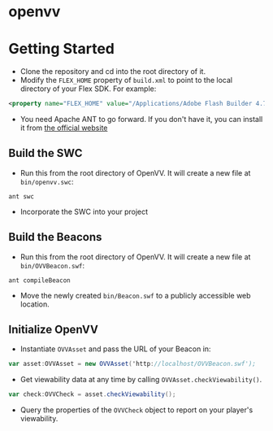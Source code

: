 openvv
======

# Getting Started
* Clone the repository and cd into the root directory of it.
* Modify the `FLEX_HOME` property of `build.xml` to point to the local directory of your Flex SDK. For example:
```xml
<property name="FLEX_HOME" value="/Applications/Adobe Flash Builder 4.7/sdks/4.6.0"/>
```
* You need Apache ANT to go forward. If you don't have it, you can install it from [the official website](http://ant.apache.org/)

## Build the SWC
* Run this from the root directory of OpenVV. It will create a new file at `bin/openvv.swc`:
```    
ant swc
```
* Incorporate the SWC into your project

## Build the Beacons
* Run this from the root directory of OpenVV. It will create a new file at `bin/OVVBeacon.swf`:
```
ant compileBeacon
```
* Move the newly created `bin/Beacon.swf` to a publicly accessible web location.

## Initialize OpenVV 
* Instantiate `OVVAsset` and pass the URL of your Beacon in:
```actionscript
var asset:OVVAsset = new OVVAsset('http://localhost/OVVBeacon.swf');
```
* Get viewability data at any time by calling `OVVAsset.checkViewability()`.
```actionscript
var check:OVVCheck = asset.checkViewability();
```
* Query the properties of the `OVVCheck` object to report on your player's viewability. 
